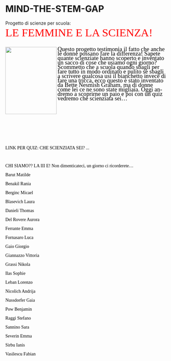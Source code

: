 # MIND-THE-STEM-GAP
Progetto di scienze per scuola:
<!DOCTYPE html>
<html>
<head>
	<meta http-equiv="content-type" content="text/html; charset=utf-8"/>
	<meta name="generator" content="LibreOffice 24.2.1.2 (Windows)"/>
	<meta name="created" content="2024-03-13T20:51:02.533000000"/>
	<meta name="changed" content="2024-03-13T21:15:57.072000000"/>
</head>
<body lang="it-IT" link="#000080" vlink="#800000" dir="ltr"><p style="line-height: 100%; margin-bottom: 0cm">
<font color="#ff0000"><font face="Showcard Gothic, fantasy"><font size="6" style="font-size: 26pt">LE
FEMMINE E LA SCIENZA!</font></font></font></p>
<p style="line-height: 100%; margin-bottom: 1cm"><font color="#000000">
</p>
<p align="left" style="line-height: 100%; margin-left: 0cm; margin-bottom: 0cm">
<font color="#000000"><font face="Dekko"><font size="25" style="font-size: 14pt"> <img src="![image](https://github.com/JembiPower/MIND-THE-STEM-GAP/assets/163330059/ae3354cf-eebb-4121-9b80-f722178373dd)
" name="Immagine1" align="left" width="160" height="210" border="0"/>
Questo progetto testimonia il fatto che anche le donne possano fare la
differenza! Sapete quante scienziate hanno scoperto e inventato un
sacco di cose che usiamo ogni giorno? Scommetto che a scuola quando
sbagli per fare tutto in modo ordinato e pulito se sbagli a scrivere
qualcosa usi il bianchetto invece di fare una tricca, ecco questo è
stato inventato da Bette Nesmish Graham, ma di donne come lei ce ne
sono state migliaia. Oggi andremo a scoprirne un paio e poi con un
quiz vedremo che scienziata sei…</font></font></font></p>
<p align="left" style="line-height: 100%; margin-left: 0cm; margin-bottom: 3cm">
<br/>

</p>
<p align="left" style="line-height: 100%; margin-bottom: 0cm"><font face="Dekko">LINK
PER QUIZ: CHE SCIENZIATA SEI? ...</font></p>
<p align="left" style="line-height: 100%; margin-left: 5cm; margin-bottom: 0cm">
<br/>

</p>
<p align="left" style="line-height: 100%; margin-bottom: 0cm"><font face="Dekko">CHI
SIAMO?? LA III E! Non dimenticateci, un giorno ci ricorderete…</font></p>
<p align="left" style="line-height: 100%; margin-bottom: 0cm"><font face="Dekko">Barut
Matilde</font></p>
<p align="left" style="line-height: 100%; margin-bottom: 0cm"><font face="Dekko">Benakil
Rania</font></p>
<p align="left" style="line-height: 100%; margin-bottom: 0cm"><font face="Dekko">Berginc
Micael</font></p>
<p align="left" style="line-height: 100%; margin-bottom: 0cm"><font face="Dekko">Blasevich
Laura</font></p>
<p align="left" style="line-height: 100%; margin-bottom: 0cm"><font face="Dekko">Danieli
Thomas</font></p>
<p align="left" style="line-height: 100%; margin-bottom: 0cm"><font face="Dekko">Del
Rovere Aurora</font></p>
<p align="left" style="line-height: 100%; margin-bottom: 0cm"><font face="Dekko">Ferrante
Emma</font></p>
<p align="left" style="line-height: 100%; margin-bottom: 0cm"><font face="Dekko">Fornasaro
Luca</font></p>
<p align="left" style="line-height: 100%; margin-bottom: 0cm"><font face="Dekko">Gaio
Giorgio</font></p>
<p align="left" style="line-height: 100%; margin-bottom: 0cm"><font face="Dekko">Giannazzo
Vittoria</font></p>
<p align="left" style="line-height: 100%; margin-bottom: 0cm"><font face="Dekko">Grassi
Nikola</font></p>
<p align="left" style="line-height: 100%; margin-bottom: 0cm"><font face="Dekko">Ilas
Sophie</font></p>
<p align="left" style="line-height: 100%; margin-bottom: 0cm"><font face="Dekko">Leban
Lorenzo</font></p>
<p align="left" style="line-height: 100%; margin-bottom: 0cm"><font face="Dekko">Nicolich
Andrija</font></p>
<p align="left" style="line-height: 100%; margin-bottom: 0cm"><font face="Dekko">Nussdorfer
Gaia</font></p>
<p align="left" style="line-height: 100%; margin-bottom: 0cm"><font face="Dekko">Pow
Benjamin</font></p>
<p align="left" style="line-height: 100%; margin-bottom: 0cm"><font face="Dekko">Raggi
Stefano</font></p>
<p align="left" style="line-height: 100%; margin-bottom: 0cm"><font face="Dekko">Sannino
Sara</font></p>
<p align="left" style="line-height: 100%; margin-bottom: 0cm"><font face="Dekko">Severin
Emma</font></p>
<p align="left" style="line-height: 100%; margin-bottom: 0cm"><font face="Dekko">Sirbu
Ianis</font></p>
<p align="left" style="line-height: 100%; margin-bottom: 0cm"><font face="Dekko">Vasilescu
Fabian</font></p>
</body>
</html>
